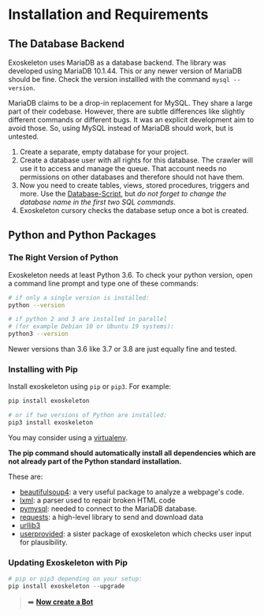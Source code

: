 # Installation and Requirements

## The Database Backend

Exoskeleton uses MariaDB as a database backend. The library was developed using MariaDB 10.1.44. This or any newer version of MariaDB should be fine. Check the version installled with the command `mysql --version`.

MariaDB claims to be a drop-in replacement for MySQL. They share a large part of their codebase. However, there are subtle differences like slightly different commands or different bugs. It was an explicit development aim to avoid those. So, using MySQL instead of MariaDB should work, but is untested.


1. Create a separate, empty database for your project.
1. Create a database user with all rights for this database. The crawler will use it to access and manage the queue. That account needs no permissions on other databases and therefore should not have them.
1. Now you need to create tables, views, stored procedures, triggers and more. Use the [Database-Script](https://github.com/RuedigerVoigt/exoskeleton/tree/master/Database-Scripts), but *do not forget to change the database name in the first two SQL commands*.
1. Exoskeleton cursory checks the database setup once a bot is created.



## Python and Python Packages

### The Right Version of Python

Exoskeleton needs at least Python 3.6. To check your python version, open a command line prompt and type one of these commands:
```bash
# if only a single version is installed:
python --version

# if python 2 and 3 are installed in parallel
# (for example Debian 10 or Ubuntu 19 systems):
python3 --version
```

Newer versions than 3.6 like 3.7 or 3.8 are just equally fine and tested.

### Installing with Pip

Install exoskeleton using `pip` or `pip3`. For example:
```bash
pip install exoskeleton

# or if two versions of Python are installed:
pip3 install exoskeleton
```

You may consider using a [virtualenv](https://virtualenv.pypa.io/en/latest/userguide/ "Documentation").

**The pip command should automatically install all dependencies which are not already part of the Python standard installation.**

These are:

* [beautifulsoup4](https://www.crummy.com/software/BeautifulSoup/ "beautiful soup project homepage"): a very useful package to analyze a webpage's code.
* [lxml](https://lxml.de/): a parser used to repair broken HTML code
* [pymysql](https://github.com/PyMySQL/PyMySQL): needed to connect to the MariaDB database.
* [requests](https://requests.readthedocs.io/en/master/): a high-level library to send and download data
* [urllib3](https://urllib3.readthedocs.io/en/latest/)
* [userprovided](https://github.com/RuedigerVoigt/userprovided): a sister package of exoskeleton which checks user input for plausibility.

### Updating Exoskeleton with Pip

```python
# pip or pip3 depending on your setup:
pip install exoskeleton --upgrade
```



> :arrow_right: **[Now create a Bot](create-a-bot.md)**